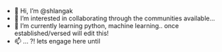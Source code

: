 - 👋 Hi, I’m @shlangak
- 👀 I’m interested in collaborating through the communities available...
- 🌱 I’m currently learning python, machine learning.. once established/versed will edit this!
- 📫 ... ?! lets engage here until

<!---
shlangak/shlangak is a ✨ special ✨ repository because its `README.md` (this file) appears on your GitHub profile.
You can click the Preview link to take a look at your changes.
--->
